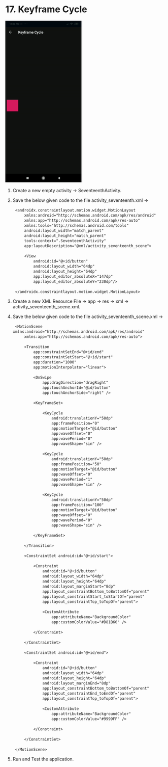 # 17. Keyframe Cycle

[![Keyframe Cycle](https://github.com/Vaibhav4697/AndroidUserInterface/blob/master/animations/animation_17.gif)](https://github.com/Vaibhav4697/AndroidUserInterface/blob/master/documentation/16.%20Keyframe%20Cycle.md#17-keyframe-cycle)

1. Create a new empty activity -> SeventeenthActivity.

2. Save the below given code to the file activity_seventeenth.xml ->

		<androidx.constraintlayout.motion.widget.MotionLayout
			xmlns:android="http://schemas.android.com/apk/res/android"
			xmlns:app="http://schemas.android.com/apk/res-auto"
			xmlns:tools="http://schemas.android.com/tools"
			android:layout_width="match_parent"
			android:layout_height="match_parent"
			tools:context=".SeventeenthActivity"
			app:layoutDescription="@xml/activity_seventeenth_scene">

			<View
				android:id="@+id/button"
				android:layout_width="64dp"
				android:layout_height="64dp"
				app:layout_editor_absoluteX="147dp"
				app:layout_editor_absoluteY="230dp"/>

		</androidx.constraintlayout.motion.widget.MotionLayout>

3. Create a new XML Resource File -> app -> res -> xml -> activity_seventeenth_scene.xml.

4. Save the below given code to the file activity_seventeenth_scene.xml ->

		<MotionScene xmlns:android="http://schemas.android.com/apk/res/android"
			xmlns:app="http://schemas.android.com/apk/res-auto">

			<Transition
				app:constraintSetEnd="@+id/end"
				app:constraintSetStart="@+id/start"
				app:duration="1000"
				app:motionInterpolator="linear">

				<OnSwipe
					app:dragDirection="dragRight"
					app:touchAnchorId="@id/button"
					app:touchAnchorSide="right" />

				<KeyFrameSet>

					<KeyCycle
						android:translationY="50dp"
						app:framePosition="0"
						app:motionTarget="@id/button"
						app:waveOffset="0"
						app:wavePeriod="0"
						app:waveShape="sin" />

					<KeyCycle
						android:translationY="50dp"
						app:framePosition="50"
						app:motionTarget="@id/button"
						app:waveOffset="0"
						app:wavePeriod="1"
						app:waveShape="sin" />

					<KeyCycle
						android:translationY="50dp"
						app:framePosition="100"
						app:motionTarget="@id/button"
						app:waveOffset="0"
						app:wavePeriod="0"
						app:waveShape="sin" />

				</KeyFrameSet>

			</Transition>

			<ConstraintSet android:id="@+id/start">

				<Constraint
					android:id="@+id/button"
					android:layout_width="64dp"
					android:layout_height="64dp"
					android:layout_marginStart="8dp"
					app:layout_constraintBottom_toBottomOf="parent"
					app:layout_constraintStart_toStartOf="parent"
					app:layout_constraintTop_toTopOf="parent">

					<CustomAttribute
						app:attributeName="BackgroundColor"
						app:customColorValue="#D81B60" />

				</Constraint>

			</ConstraintSet>

			<ConstraintSet android:id="@+id/end">

				<Constraint
					android:id="@+id/button"
					android:layout_width="64dp"
					android:layout_height="64dp"
					android:layout_marginEnd="8dp"
					app:layout_constraintBottom_toBottomOf="parent"
					app:layout_constraintEnd_toEndOf="parent"
					app:layout_constraintTop_toTopOf="parent">

					<CustomAttribute
						app:attributeName="BackgroundColor"
						app:customColorValue="#9999FF" />

				</Constraint>

			</ConstraintSet>

		</MotionScene>
		
5. Run and Test the application.